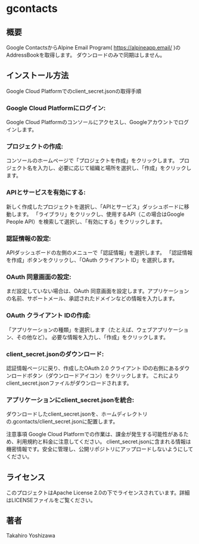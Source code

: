 # gcontacts

## 概要
Google ContactsからAlpine Email Program( https://alpineapp.email/ )のAddressBookを取得します。
ダウンロードのみで同期はしません。

## インストール方法
Google Cloud Platformでのclient_secret.jsonの取得手順
### Google Cloud Platformにログイン:
Google Cloud Platformのコンソールにアクセスし、Googleアカウントでログインします。

### プロジェクトの作成:
コンソールのホームページで「プロジェクトを作成」をクリックします。
プロジェクト名を入力し、必要に応じて組織と場所を選択し、「作成」をクリックします。

### APIとサービスを有効にする:
新しく作成したプロジェクトを選択し、「APIとサービス」ダッシュボードに移動します。
「ライブラリ」をクリックし、使用するAPI（この場合はGoogle People API）を検索して選択し、「有効にする」をクリックします。

### 認証情報の設定:
APIダッシュボードの左側のメニューで「認証情報」を選択します。
「認証情報を作成」ボタンをクリックし、「OAuth クライアント ID」を選択します。

### OAuth 同意画面の設定:
まだ設定していない場合は、OAuth 同意画面を設定します。アプリケーションの名前、サポートメール、承認されたドメインなどの情報を入力します。

### OAuth クライアント IDの作成:
「アプリケーションの種類」を選択します（たとえば、ウェブアプリケーション、その他など）。
必要な情報を入力し、「作成」をクリックします。

### client_secret.jsonのダウンロード:
認証情報ページに戻り、作成したOAuth 2.0 クライアント IDの右側にあるダウンロードボタン（ダウンロードアイコン）をクリックします。
これによりclient_secret.jsonファイルがダウンロードされます。

### アプリケーションにclient_secret.jsonを統合:
ダウンロードしたclient_secret.jsonを、ホームディレクトリの.gcontacts/client_secret.jsonに配置します。

注意事項
Google Cloud Platformでの作業は、課金が発生する可能性があるため、利用規約と料金に注意してください。
client_secret.jsonに含まれる情報は機密情報です。安全に管理し、公開リポジトリにアップロードしないようにしてください。

## ライセンス
このプロジェクトはApache License 2.0の下でライセンスされています。詳細はLICENSEファイルをご覧ください。

## 著者
Takahiro Yoshizawa

